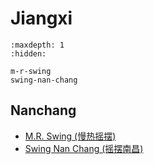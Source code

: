 # Jiangxi

```{toctree}
:maxdepth: 1
:hidden:

m-r-swing
swing-nan-chang
```

## Nanchang
- [M.R. Swing (慢热摇摆)](m-r-swing.md)
- [Swing Nan Chang (摇摆南昌)](swing-nan-chang.md)
